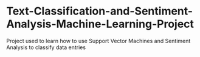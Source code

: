 # Text-Classification-and-Sentiment-Analysis-Machine-Learning-Project
Project used to learn how to use Support Vector Machines and Sentiment Analysis to classify data entries
